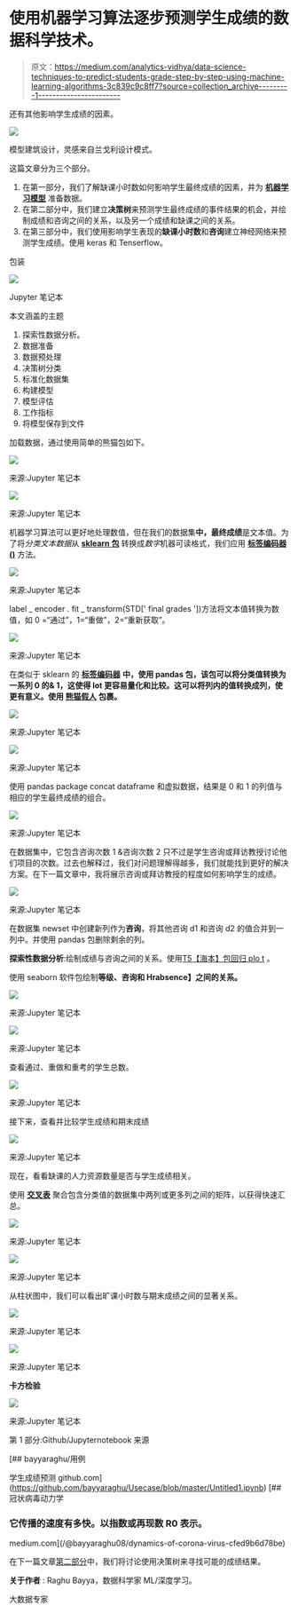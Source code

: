 # 使用机器学习算法逐步预测学生成绩的数据科学技术。

> 原文：<https://medium.com/analytics-vidhya/data-science-techniques-to-predict-students-grade-step-by-step-using-machine-learning-algorithms-3c839c9c8ff7?source=collection_archive---------1----------------------->

还有其他影响学生成绩的因素。

![](img/4fc3a1a855867302c73f8e068a198498.png)

模型建筑设计，灵感来自兰戈利设计模式。

这篇文章分为三个部分。

1.  在第一部分，我们了解缺课小时数如何影响学生最终成绩的因素，并为 [**机器学习模型**](https://www.analyticsvidhya.com/blog/2017/09/common-machine-learning-algorithms/) 准备数据。
2.  在第二部分中，我们建立**决策树**来预测学生最终成绩的事件结果的机会，并绘制成绩和咨询之间的关系，以及另一个成绩和缺课之间的关系。
3.  在第三部分中，我们使用影响学生表现的**缺课小时数**和**咨询**建立神经网络来预测学生成绩。使用 keras 和 Tenserflow。

包装

![](img/bfc64f7bac76102beb6d37ee8684d278.png)

Jupyter 笔记本

本文涵盖的主题

1.  探索性数据分析。
2.  数据准备
3.  数据预处理
4.  决策树分类
5.  标准化数据集
6.  构建模型
7.  模型评估
8.  工作指标
9.  将模型保存到文件

加载数据，通过使用简单的熊猫包如下。

![](img/845f0fb7713bde908dbd4a091f0571c1.png)

来源:Jupyter 笔记本

![](img/cf396cfe490144b277a9f1283066b950.png)

来源:Jupyter 笔记本

机器学习算法可以更好地处理数值，但在我们的数据集**中，最终成绩**是文本值。为了将*分类文本数据*从 [**sklearn 包**](https://scikit-learn.org/stable/) 转换成*数字*机器可读格式，我们应用 [**标签编码器()**](https://scikit-learn.org/stable/modules/generated/sklearn.preprocessing.LabelEncoder.html) 方法。

![](img/8e7740c399b16b28aec4a69492897824.png)

来源:Jupyter 笔记本

label _ encoder . fit _ transform(STD[' final grades '])方法将文本值转换为数值，如 0 =“通过”，1=“重做”，2=“重新获取”。

![](img/d1365a835783493db9a8bd13d7d1cda5.png)

来源:Jupyter 笔记本

在类似于 sklearn 的 [**标签编码器**](https://scikit-learn.org/stable/modules/generated/sklearn.preprocessing.LabelEncoder.html) **中，使用 pandas 包，该包可以将分类值转换为一系列 0 的& 1，这使得 lot 更容易量化和比较。这可以将列内的值转换成列，使更有意义。使用 [**熊猫假人**](https://pandas.pydata.org/pandas-docs/stable/reference/api/pandas.get_dummies.html) **包裹**。**

![](img/f2a541181cda0ae493b901f5b677224e.png)

来源:Jupyter 笔记本

![](img/014654dcb3b9eabc07c51ee157a20bc7.png)

来源:Jupyter 笔记本

使用 pandas package concat dataframe 和虚拟数据，结果是 0 和 1 的列值与相应的学生最终成绩的组合。

![](img/92c384255d53770d7925119911a17fca.png)

来源:Jupyter 笔记本

在数据集中，它包含咨询次数 1 &咨询次数 2 只不过是学生咨询或拜访教授讨论他们项目的次数。过去也解释过，我们对问题理解得越多，我们就能找到更好的解决方案。在下一篇文章中，我将展示咨询或拜访教授的程度如何影响学生的成绩。

![](img/d82a757538ee6a18035be34c44235142.png)

来源:Jupyter 笔记本

在数据集 newset 中创建新列作为**咨询**，将其他咨询 d1 和咨询 d2 的值合并到一列中。并使用 pandas 包删除剩余的列。

**探索性数据分析**:绘制成绩与咨询之间的关系。使用[T5【海本】包回归 plo t](https://seaborn.pydata.org/generated/seaborn.regplot.html) 。

使用 seaborn 软件包绘制**等级、咨询和 Hrabsence】之间的关系。**

![](img/e3f21945f29f8b518d929ad36254cacb.png)

来源:Jupyter 笔记本

![](img/6c0d52b13958fcd838d5c2483d21c73f.png)

来源:Jupyter 笔记本

查看通过、重做和重考的学生总数。

![](img/a13f627434b9715b4c75fd7df9e48ebf.png)

来源:Jupyter 笔记本

接下来，查看并比较学生成绩和期末成绩

![](img/4293ff3692ae8e42fd8a52ff502faf7e.png)

来源:Jupyter 笔记本

现在，看看缺课的人力资源数量是否与学生成绩相关。

使用 [**交叉表**](https://pandas.pydata.org/pandas-docs/stable/reference/api/pandas.crosstab.html) 聚合包含分类值的数据集中两列或更多列之间的矩阵，以获得快速汇总。

![](img/f89cf2f83e1fae642dafa95363bc74aa.png)

来源:Jupyter 笔记本

![](img/ab4caa0564a8c9503b713d4aae9c7559.png)

来源:Jupyter 笔记本

从柱状图中，我们可以看出旷课小时数与期末成绩之间的显著关系。

![](img/414dfa9d8af829901339524d993c40dc.png)

来源:Jupyter 笔记本

![](img/85e7da62dbbdc66d73af7db536c9da34.png)

来源:Jupyter 笔记本

**卡方检验**

![](img/a38bf70248122045439195935ff5dd96.png)

来源:Jupyter 笔记本

第 1 部分:Github/Jupyternotebook 来源

[](https://github.com/bayyaraghu/Usecase/blob/master/Untitled1.ipynb) [## bayyaraghu/用例

学生成绩预测 github.com](https://github.com/bayyaraghu/Usecase/blob/master/Untitled1.ipynb) [](/@bayyaraghu08/dynamics-of-corona-virus-cfed9b6d78be) [## 冠状病毒动力学

### 它传播的速度有多快。以指数或再现数 R0 表示。

medium.com](/@bayyaraghu08/dynamics-of-corona-virus-cfed9b6d78be) 

在下一篇文章[第二部分](/@bayyaraghu08/machine-learning-algorithm-for-student-grade-prediction-and-visualization-using-decision-tree-7bfeb10c2ee8)中，我们将讨论使用决策树来寻找可能的成绩结果。

**关于作者** : Raghu Bayya，数据科学家 ML/深度学习。

大数据专家